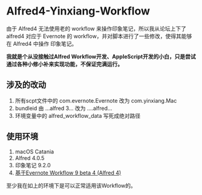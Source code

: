 # Alfred4-Yinxiang-Workflow

由于 Alfred4 无法使用老的 workflow 来操作印象笔记，所以我从论坛上下了 alfred4 对应于 Evernote 的 workflow，并对脚本进行了一些修改，使得其能够在 Alfred4 中操作 印象笔记。

**我就是个从没接触过Alfred Workflow开发、AppleScript开发的小白，只是尝试通过各种小修小补来实现功能，不保证完满运行。**

## 涉及的改动

1. 所有scpt文件中的 com.evernote.Evernote 改为 com.yinxiang.Mac
2. bundleid 由 ...alfred 3... 改为 ....alfred...
3. 环境变量中的 alfred_workflow_data 写死成绝对路径

## 使用环境

1. macOS Catania
2. Alfred 4.0.5
3. 印象笔记 9.2.0
4. [基于Evernote Workflow 9 beta 4 (Alfred 4)](https://www.alfredforum.com/topic/840-evernote-workflow-9-beta-4-alfred-4/)

至少我在如上的环境下是可以正常适用该Workflow的。